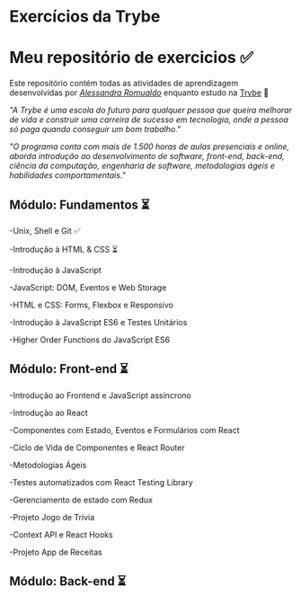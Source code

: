 
# Exercícios da Trybe

# Meu repositório de exercicios :white_check_mark:

Este repositório contém todas as atividades de aprendizagem desenvolvidas por _[Alessandra Romualdo](https://www.linkedin.com/in/alessandra-romualdo-07782b1b7/)_ enquanto estudo na [Trybe](https://www.betrybe.com/) :rocket:

_"A Trybe é uma escola do futuro para qualquer pessoa que queira melhorar de vida e construir uma carreira de sucesso em tecnologia, onde a pessoa só paga quando conseguir um bom trabalho."_

_"O programa conta com mais de 1.500 horas de aulas presenciais e online, aborda introdução ao desenvolvimento de software, front-end, back-end, ciência da computação, engenharia de software, metodologias ágeis e habilidades comportamentais."_

## Módulo: Fundamentos :hourglass_flowing_sand:

-Unix, Shell e Git :white_check_mark:

-Introdução à HTML & CSS :hourglass_flowing_sand:

-Introdução à JavaScript

-JavaScript: DOM, Eventos e Web Storage

-HTML e CSS: Forms, Flexbox e Responsivo

-Introdução à JavaScript ES6 e Testes Unitários

-Higher Order Functions do JavaScript ES6

## Módulo: Front-end :hourglass_flowing_sand:

-Introdução ao Frontend e JavaScript assíncrono

-Introdução ao React

-Componentes com Estado, Eventos e Formulários com React

-Ciclo de Vida de Componentes e React Router

-Metodologias Ágeis

-Testes automatizados com React Testing Library

-Gerenciamento de estado com Redux

-Projeto Jogo de Trivia

-Context API e React Hooks

-Projeto App de Receitas

## Módulo: Back-end :hourglass_flowing_sand:

